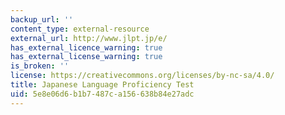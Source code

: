 ```yaml
---
backup_url: ''
content_type: external-resource
external_url: http://www.jlpt.jp/e/
has_external_licence_warning: true
has_external_license_warning: true
is_broken: ''
license: https://creativecommons.org/licenses/by-nc-sa/4.0/
title: Japanese Language Proficiency Test
uid: 5e8e06d6-b1b7-487c-a156-638b84e27adc
---
```


